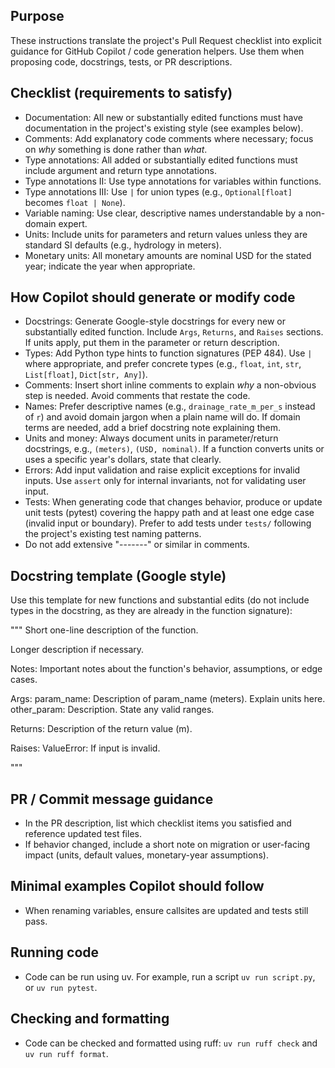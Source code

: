 ## Purpose

These instructions translate the project's Pull Request checklist into explicit guidance for GitHub Copilot / code generation helpers. Use them when proposing code, docstrings, tests, or PR descriptions.

## Checklist (requirements to satisfy)
- Documentation: All new or substantially edited functions must have documentation in the project's existing style (see examples below).
- Comments: Add explanatory code comments where necessary; focus on *why* something is done rather than *what*.
- Type annotations: All added or substantially edited functions must include argument and return type annotations.
- Type annotations II: Use type annotations for variables within functions.
- Type annotations III: Use `|` for union types (e.g., `Optional[float]` becomes `float | None`).
- Variable naming: Use clear, descriptive names understandable by a non-domain expert.
- Units: Include units for parameters and return values unless they are standard SI defaults (e.g., hydrology in meters).
- Monetary units: All monetary amounts are nominal USD for the stated year; indicate the year when appropriate.

## How Copilot should generate or modify code

- Docstrings: Generate Google-style docstrings for every new or substantially edited function. Include `Args`, `Returns`, and `Raises` sections. If units apply, put them in the parameter or return description.
- Types: Add Python type hints to function signatures (PEP 484). Use `|` where appropriate, and prefer concrete types (e.g., `float`, `int`, `str`, `List[float]`, `Dict[str, Any]`).
- Comments: Insert short inline comments to explain *why* a non-obvious step is needed. Avoid comments that restate the code.
- Names: Prefer descriptive names (e.g., `drainage_rate_m_per_s` instead of `r`) and avoid domain jargon when a plain name will do. If domain terms are needed, add a brief docstring note explaining them.
- Units and money: Always document units in parameter/return docstrings, e.g., `(meters)`, `(USD, nominal)`. If a function converts units or uses a specific year's dollars, state that clearly.
- Errors: Add input validation and raise explicit exceptions for invalid inputs. Use `assert` only for internal invariants, not for validating user input.
- Tests: When generating code that changes behavior, produce or update unit tests (pytest) covering the happy path and at least one edge case (invalid input or boundary). Prefer to add tests under `tests/` following the project's existing test naming patterns.
- Do not add extensive "-------" or similar in comments.

## Docstring template (Google style)

Use this template for new functions and substantial edits (do not include types in the docstring, as they are already in the function signature):

"""
Short one-line description of the function.

Longer description if necessary.

Notes:
    Important notes about the function's behavior, assumptions, or edge cases.

Args:
	param_name: Description of param_name (meters). Explain units here.
	other_param: Description. State any valid ranges.

Returns:
	Description of the return value (m).

Raises:
	ValueError: If input is invalid.

"""

## PR / Commit message guidance

- In the PR description, list which checklist items you satisfied and reference updated test files.
- If behavior changed, include a short note on migration or user-facing impact (units, default values, monetary-year assumptions).

## Minimal examples Copilot should follow

- When renaming variables, ensure callsites are updated and tests still pass.

## Running code

- Code can be run using uv. For example, run a script `uv run script.py`, or `uv run pytest`.

## Checking and formatting

- Code can be checked and formatted using ruff: `uv run ruff check` and `uv run ruff format`.